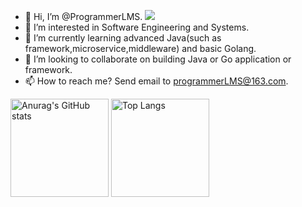 - 👋 Hi, I’m @ProgrammerLMS. [![](https://img.shields.io/badge/dynamic/json?color=000000&label=GitHub&query=%24.data.totalSubs&suffix=%20followers&url=https%3A%2F%2Fapi.spencerwoo.com%2Fsubstats%2F%3Fsource%3Dgithub%26queryKey%3DProgrammerLMS)](https://github.com/ProgrammerLMS)
- 👀 I’m interested in Software Engineering and Systems.
- 🌱 I’m currently learning advanced Java(such as framework,microservice,middleware) and basic Golang.
- 💞️ I’m looking to collaborate on building Java or Go application or framework.
- 📫 How to reach me? Send email to programmerLMS@163.com.
<div align="left">
<img alt="Anurag&#39;s GitHub stats" src="https://github-readme-stats.vercel.app/api?username=programmerLMS&amp&hide=contribs,prs;show_icons=true" height="157px" weight="200px"/>
<img alt="Top Langs" src="https://github-readme-stats.vercel.app/api/top-langs/?username=programmerLMS&amp;layout=compact" height="157px"/>
</div>

<!---
<img src="https://github-readme-stats.vercel.app/api?username=programmerLMS&show_icons=true&icon_color=CE1D2D&text_color=718096&bg_color=ffffff&hide_title=true">
--->

<!---
ProgrammerLMS/ProgrammerLMS is a ✨ special ✨ repository because its `README.md` (this file) appears on your GitHub profile.
You can click the Preview link to take a look at your changes.
--->
